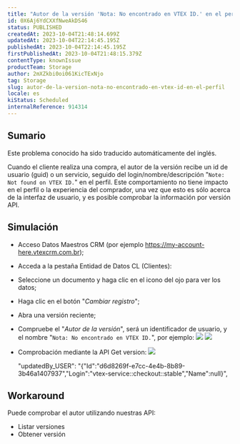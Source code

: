 ```yaml
---
title: "Autor de la versión 'Nota: No encontrado en VTEX ID.' en el perfil"
id: 0X6Aj6YdCXXfNweAkDS46
status: PUBLISHED
createdAt: 2023-10-04T21:48:14.699Z
updatedAt: 2023-10-04T22:14:45.195Z
publishedAt: 2023-10-04T22:14:45.195Z
firstPublishedAt: 2023-10-04T21:48:15.379Z
contentType: knownIssue
productTeam: Storage
author: 2mXZkbi0oi061KicTExNjo
tag: Storage
slug: autor-de-la-version-nota-no-encontrado-en-vtex-id-en-el-perfil
locale: es
kiStatus: Scheduled
internalReference: 914314
---
```


## Sumario

<div class="alert alert-info">
  <p>Este problema conocido ha sido traducido automáticamente del inglés.</p>
</div>


Cuando el cliente realiza una compra, el autor de la versión recibe un id de usuario (guid) o un servicio, seguido del login/nombre/descripción "`Note: Not found on VTEX ID.`" en el perfil.
Este comportamiento no tiene impacto en el perfil o la experiencia del comprador, una vez que esto es sólo acerca de la interfaz de usuario, y es posible comprobar la información por versión API.


##

## Simulación



- Acceso Datos Maestros CRM (por ejemplo https://my-account-here.vtexcrm.com.br);
- Acceda a la pestaña Entidad de Datos CL (Clientes):
- Seleccione un documento y haga clic en el icono del ojo para ver los datos;
- Haga clic en el botón "_Cambiar registro_";
- Abra una versión reciente;
- Compruebe el "_Autor de la versión_", será un identificador de usuario, y el nombre "`Nota: No encontrado en VTEX ID.`", por ejemplo:
 ![](https://vtexhelp.zendesk.com/attachments/token/9ngSibhlO4er0Df3Fi7oQAhot/?name=image.png)
 ![](https://vtexhelp.zendesk.com/attachments/token/8tlsDbxNSFFHdJMVHf2yvctem/?name=image.png)

- Comprobación mediante la API Get version:
 ![](https://vtexhelp.zendesk.com/attachments/token/MRrTRox5E0t91F3OpsDcRmJ9z/?name=image.png)

    "updatedBy_USER": "{\"Id\":\"d6d8269f-e7cc-4e4b-8b89-3b46a1407937\",\"Login\":\"vtex-service::checkout::stable\",\"Name\":null}",




## Workaround


Puede comprobar el autor utilizando nuestras API:

- Listar versiones
- Obtener versión




